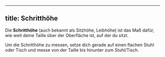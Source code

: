 ***

## title: Schritthöhe

Die **Schritthöhe** (auch bekannt als Sitzhöhe, Leibhöhe) ist das Maß dafür, wie weit deine Taille über der Oberfläche ist, auf der du sitzt.

Um die Schritthöhe zu messen, setze dich gerade auf einen flachen Stuhl oder Tisch und messe von der Taille bis hinunter zum Stuhl/Tisch.
